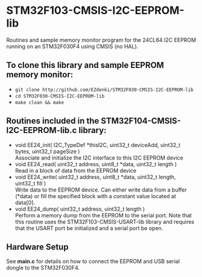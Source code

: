 # STM32F103-CMSIS-I2C-EEPROM-lib
Routines and sample memory monitor program for the 24CL64 I2C EEPROM running on an STM32F030F4 using CMSIS (no HAL).
## To clone this library and sample EEPROM memory monitor:
+ ```git clone http://github.com/EZdenki/STM32F030-CMSIS-I2C-EEPROM-lib```
+ ```cd STM32F030-CMSIS-I2C-EEPROM-lib```
+ ```make clean && make```
## Routines included in the STM32F104-CMSIS-I2C-EEPROM-lib.c library:
+ void EE24_init( I2C_TypeDef *thisI2C, uint32_t deviceAdd, uint32_t bytes, uint32_t pageSize )<br>
  Associate and initialize the I2C interface to this I2C EEPROM device
+ void EE24_read( uint32_t address, uint8_t *data, uint32_t length )<br>
  Read in a block of data from the EEPROM device
+ void EE24_write( uint32_t address, uint8_t *data, uint32_t length, uint32_t fill )<br>
  Write data to the EEPROM device. Can either write data from a buffer (*data) or fill the specified
  block with a constant value located at data[0].
+ void EE24_dump( uint32_t address, uint32_t length )<br>
  Perform a memory dump from the EEPROM to the serial port. Note that this routine uses the STM32F103-CMSIS-USART-lib library
  and requires that the USART port be initialized and a serial port be open.
## Hardware Setup
  See **main.c** for details on how to connect the EEPROM and USB serial dongle to the STM32F030F4.
